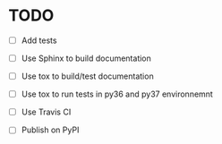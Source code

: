 # TODO

 - [ ] Add tests
 - [ ] Use Sphinx to build documentation
 - [ ] Use tox to build/test documentation
 - [ ] Use tox to run tests in py36 and py37 environnemnt
 - [ ] Use Travis CI
 - [ ] Publish on PyPI
 